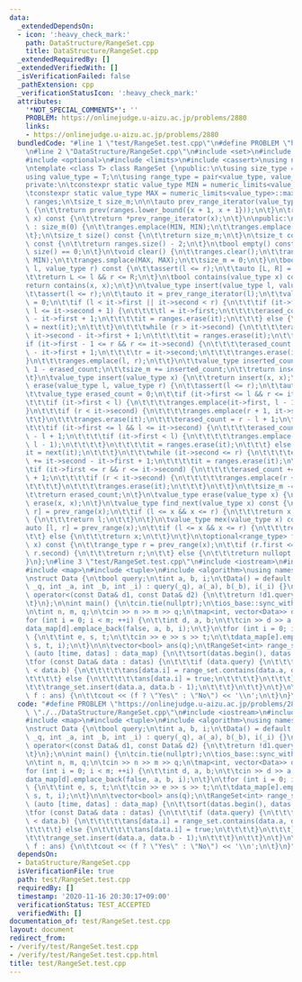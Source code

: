 ```yaml
---
data:
  _extendedDependsOn:
  - icon: ':heavy_check_mark:'
    path: DataStructure/RangeSet.cpp
    title: DataStructure/RangeSet.cpp
  _extendedRequiredBy: []
  _extendedVerifiedWith: []
  _isVerificationFailed: false
  _pathExtension: cpp
  _verificationStatusIcon: ':heavy_check_mark:'
  attributes:
    '*NOT_SPECIAL_COMMENTS*': ''
    PROBLEM: https://onlinejudge.u-aizu.ac.jp/problems/2880
    links:
    - https://onlinejudge.u-aizu.ac.jp/problems/2880
  bundledCode: "#line 1 \"test/RangeSet.test.cpp\"\n#define PROBLEM \"https://onlinejudge.u-aizu.ac.jp/problems/2880\"\
    \n#line 2 \"DataStructure/RangeSet.cpp\"\n#include <set>\n#include <utility>\n\
    #include <optional>\n#include <limits>\n#include <cassert>\nusing namespace std;\n\
    \ntemplate <class T> class RangeSet {\npublic:\n\tusing size_type = size_t;\n\t\
    using value_type = T;\n\tusing range_type = pair<value_type, value_type>;\n\n\
    private:\n\tconstexpr static value_type MIN = numeric_limits<value_type>::min();\n\
    \tconstexpr static value_type MAX = numeric_limits<value_type>::max();\n\tset<range_type>\
    \ ranges;\n\tsize_t size_m;\n\n\tauto prev_range_iterator(value_type x) const\
    \ {\n\t\treturn prev(ranges.lower_bound({x + 1, x + 1}));\n\t}\n\trange_type prev_range(value_type\
    \ x) const {\n\t\treturn *prev_range_iterator(x);\n\t}\n\npublic:\n\tRangeSet()\
    \ : size_m(0) {\n\t\tranges.emplace(MIN, MIN);\n\t\tranges.emplace(MAX, MAX);\n\
    \t};\n\tsize_t size() const {\n\t\treturn size_m;\n\t}\n\tsize_t count_ranges()\
    \ const {\n\t\treturn ranges.size() - 2;\n\t}\n\tbool empty() const {\n\t\treturn\
    \ size() == 0;\n\t}\n\tvoid clear() {\n\t\tranges.clear();\n\t\tranges.emplace(MIN,\
    \ MIN);\n\t\tranges.smplace(MAX, MAX);\n\t\tsize_m = 0;\n\t}\n\tbool contains(value_type\
    \ l, value_type r) const {\n\t\tassert(l <= r);\n\t\tauto [L, R] = prev_range(l);\n\
    \t\treturn L <= l && r <= R;\n\t}\n\tbool contains(value_type x) const {\n\t\t\
    return contains(x, x);\n\t}\n\tvalue_type insert(value_type l, value_type r) {\n\
    \t\tassert(l <= r);\n\t\tauto it = prev_range_iterator(l);\n\t\tvalue_type erased_count\
    \ = 0;\n\t\tif (l < it->first || it->second < r) {\n\t\t\tif (it->first <= l &&\
    \ l <= it->second + 1) {\n\t\t\t\tl = it->first;\n\t\t\t\terased_count += it->second\
    \ - it->first + 1;\n\t\t\t\tit = ranges.erase(it);\n\t\t\t} else {\n\t\t\t\tit\
    \ = next(it);\n\t\t\t}\n\t\t\twhile (r > it->second) {\n\t\t\t\terased_count +=\
    \ it->second - it->first + 1;\n\t\t\t\tit = ranges.erase(it);\n\t\t\t}\n\t\t\t\
    if (it->first - 1 <= r && r <= it->second) {\n\t\t\t\terased_count += it->second\
    \ - it->first + 1;\n\t\t\t\tr = it->second;\n\t\t\t\tranges.erase(it);\n\t\t\t\
    }\n\t\t\tranges.emplace(l, r);\n\t\t}\n\t\tvalue_type inserted_count = r - l +\
    \ 1 - erased_count;\n\t\tsize_m += inserted_count;\n\t\treturn inserted_count;\n\
    \t}\n\tvalue_type insert(value_type x) {\n\t\treturn insert(x, x);\n\t}\n\tvalue_type\
    \ erase(value_type l, value_type r) {\n\t\tassert(l <= r);\n\t\tauto it = prev_range_iterator(l);\n\
    \t\tvalue_type erased_count = 0;\n\t\tif (it->first <= l && r <= it->second) {\n\
    \t\t\tif (it->first < l) {\n\t\t\t\tranges.emplace(it->first, l - 1);\n\t\t\t\
    }\n\t\t\tif (r < it->second) {\n\t\t\t\tranges.emplace(r + 1, it->second);\n\t\
    \t\t}\n\t\t\tranges.erase(it);\n\t\t\terased_count = r - l + 1;\n\t\t} else {\n\
    \t\t\tif (it->first <= l && l <= it->second) {\n\t\t\t\terased_count += it->second\
    \ - l + 1;\n\t\t\t\tif (it->first < l) {\n\t\t\t\t\tranges.emplace(it->first,\
    \ l - 1);\n\t\t\t\t}\n\t\t\t\tit = ranges.erase(it);\n\t\t\t} else {\n\t\t\t\t\
    it = next(it);\n\t\t\t}\n\t\t\twhile (it->second <= r) {\n\t\t\t\terased_count\
    \ += it->second - it->first + 1;\n\t\t\t\tit = ranges.erase(it);\n\t\t\t}\n\t\t\
    \tif (it->first <= r && r <= it->second) {\n\t\t\t\terased_count += r - it->first\
    \ + 1;\n\t\t\t\tif (r < it->second) {\n\t\t\t\t\tranges.emplace(r + 1, it->second);\n\
    \t\t\t\t}\n\t\t\t\tranges.erase(it);\n\t\t\t}\n\t\t}\n\t\tsize_m -= erased_count;\n\
    \t\treturn erased_count;\n\t}\n\tvalue_type erase(value_type x) {\n\t\treturn\
    \ erase(x, x);\n\t}\n\tvalue_type find_next(value_type x) const {\n\t\tauto [l,\
    \ r] = prev_range(x);\n\t\tif (l <= x && x <= r) {\n\t\t\treturn x;\n\t\t} else\
    \ {\n\t\t\treturn l;\n\t\t}\n\t}\n\tvalue_type mex(value_type x) const {\n\t\t\
    auto [l, r] = prev_range(x);\n\t\tif (l <= x && x <= r) {\n\t\t\treturn r + 1;\n\
    \t\t} else {\n\t\t\treturn x;\n\t\t}\n\t}\n\toptional<range_type> find_range(value_type\
    \ x) const {\n\t\trange_type r = prev_range(x);\n\t\tif (r.first <= x && x <=\
    \ r.second) {\n\t\t\treturn r;\n\t\t} else {\n\t\t\treturn nullopt;\n\t\t}\n\t\
    }\n};\n#line 3 \"test/RangeSet.test.cpp\"\n#include <iostream>\n#include <vector>\n\
    #include <map>\n#include <tuple>\n#include <algorithm>\nusing namespace std;\n\
    \nstruct Data {\n\tbool query;\n\tint a, b, i;\n\tData() = default;\n\tData(bool\
    \ _q, int _a, int _b, int _i) : query(_q), a(_a), b(_b), i(_i) {}\n\tfriend bool\
    \ operator<(const Data& d1, const Data& d2) {\n\t\treturn !d1.query < !d2.query;\n\
    \t}\n};\n\nint main() {\n\tcin.tie(nullptr);\n\tios_base::sync_with_stdio(false);\n\
    \n\tint n, m, q;\n\tcin >> n >> m >> q;\n\tmap<int, vector<Data>> data_map;\n\t\
    for (int i = 0; i < m; ++i) {\n\t\tint d, a, b;\n\t\tcin >> d >> a >> b;\n\t\t\
    data_map[d].emplace_back(false, a, b, i);\n\t}\n\tfor (int i = 0; i < q; ++i)\
    \ {\n\t\tint e, s, t;\n\t\tcin >> e >> s >> t;\n\t\tdata_map[e].emplace_back(true,\
    \ s, t, i);\n\t}\n\n\tvector<bool> ans(q);\n\tRangeSet<int> range_set;\n\tfor\
    \ (auto [time, datas] : data_map) {\n\t\tsort(datas.begin(), datas.end());\n\t\
    \tfor (const Data& data : datas) {\n\t\t\tif (data.query) {\n\t\t\t\tif (data.a\
    \ < data.b) {\n\t\t\t\t\tans[data.i] = range_set.contains(data.a, data.b - 1);\n\
    \t\t\t\t} else {\n\t\t\t\t\tans[data.i] = true;\n\t\t\t\t}\n\t\t\t} else {\n\t\
    \t\t\trange_set.insert(data.a, data.b - 1);\n\t\t\t}\n\t\t}\n\t}\n\tfor (bool\
    \ f : ans) {\n\t\tcout << (f ? \"Yes\" : \"No\") << '\\n';\n\t}\n}\n"
  code: "#define PROBLEM \"https://onlinejudge.u-aizu.ac.jp/problems/2880\"\n#include\
    \ \"./../DataStructure/RangeSet.cpp\"\n#include <iostream>\n#include <vector>\n\
    #include <map>\n#include <tuple>\n#include <algorithm>\nusing namespace std;\n\
    \nstruct Data {\n\tbool query;\n\tint a, b, i;\n\tData() = default;\n\tData(bool\
    \ _q, int _a, int _b, int _i) : query(_q), a(_a), b(_b), i(_i) {}\n\tfriend bool\
    \ operator<(const Data& d1, const Data& d2) {\n\t\treturn !d1.query < !d2.query;\n\
    \t}\n};\n\nint main() {\n\tcin.tie(nullptr);\n\tios_base::sync_with_stdio(false);\n\
    \n\tint n, m, q;\n\tcin >> n >> m >> q;\n\tmap<int, vector<Data>> data_map;\n\t\
    for (int i = 0; i < m; ++i) {\n\t\tint d, a, b;\n\t\tcin >> d >> a >> b;\n\t\t\
    data_map[d].emplace_back(false, a, b, i);\n\t}\n\tfor (int i = 0; i < q; ++i)\
    \ {\n\t\tint e, s, t;\n\t\tcin >> e >> s >> t;\n\t\tdata_map[e].emplace_back(true,\
    \ s, t, i);\n\t}\n\n\tvector<bool> ans(q);\n\tRangeSet<int> range_set;\n\tfor\
    \ (auto [time, datas] : data_map) {\n\t\tsort(datas.begin(), datas.end());\n\t\
    \tfor (const Data& data : datas) {\n\t\t\tif (data.query) {\n\t\t\t\tif (data.a\
    \ < data.b) {\n\t\t\t\t\tans[data.i] = range_set.contains(data.a, data.b - 1);\n\
    \t\t\t\t} else {\n\t\t\t\t\tans[data.i] = true;\n\t\t\t\t}\n\t\t\t} else {\n\t\
    \t\t\trange_set.insert(data.a, data.b - 1);\n\t\t\t}\n\t\t}\n\t}\n\tfor (bool\
    \ f : ans) {\n\t\tcout << (f ? \"Yes\" : \"No\") << '\\n';\n\t}\n}"
  dependsOn:
  - DataStructure/RangeSet.cpp
  isVerificationFile: true
  path: test/RangeSet.test.cpp
  requiredBy: []
  timestamp: '2020-11-16 20:30:17+09:00'
  verificationStatus: TEST_ACCEPTED
  verifiedWith: []
documentation_of: test/RangeSet.test.cpp
layout: document
redirect_from:
- /verify/test/RangeSet.test.cpp
- /verify/test/RangeSet.test.cpp.html
title: test/RangeSet.test.cpp
---
```


